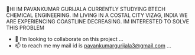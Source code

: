 👋HI IM PAVANKUMAR GURIJALA CURRENTLY STUDYING BTECH CHEMICAL ENGINEERING. IM LIVING IN A COSTAL CITY VIZAG, INDIA WE ARE EXPERIENCING COASTLINE DECREASING. IM INTERESTED TO SOLVE THIS PROBLEM
- 💞️ I’m looking to collaborate on this project  ...
- 📫  to reach me my mail id is pavankumargurijala3@gmail.com ...

<!---
pava724/pava724 is a ✨ special ✨ repository because its `README.md` (this file) appears on your GitHub profile.
You can click the Preview link to take a look at your changes.
--->
